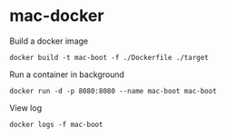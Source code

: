 # mac-docker

Build a docker image
```
docker build -t mac-boot -f ./Dockerfile ./target
```

Run a container in background
```
docker run -d -p 8080:8080 --name mac-boot mac-boot
```

View log
```
docker logs -f mac-boot
```
